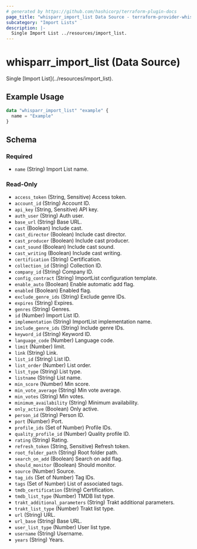 ```yaml
---
# generated by https://github.com/hashicorp/terraform-plugin-docs
page_title: "whisparr_import_list Data Source - terraform-provider-whisparr"
subcategory: "Import Lists"
description: |-
  Single Import List ../resources/import_list.
---
```


# whisparr_import_list (Data Source)

<!-- subcategory:Import Lists -->Single [Import List](../resources/import_list).

## Example Usage

```terraform
data "whisparr_import_list" "example" {
  name = "Example"
}
```

<!-- schema generated by tfplugindocs -->
## Schema

### Required

- `name` (String) Import List name.

### Read-Only

- `access_token` (String, Sensitive) Access token.
- `account_id` (String) Account ID.
- `api_key` (String, Sensitive) API key.
- `auth_user` (String) Auth user.
- `base_url` (String) Base URL.
- `cast` (Boolean) Include cast.
- `cast_director` (Boolean) Include cast director.
- `cast_producer` (Boolean) Include cast producer.
- `cast_sound` (Boolean) Include cast sound.
- `cast_writing` (Boolean) Include cast writing.
- `certification` (String) Certification.
- `collection_id` (String) Collection ID.
- `company_id` (String) Company ID.
- `config_contract` (String) ImportList configuration template.
- `enable_auto` (Boolean) Enable automatic add flag.
- `enabled` (Boolean) Enabled flag.
- `exclude_genre_ids` (String) Exclude genre IDs.
- `expires` (String) Expires.
- `genres` (String) Genres.
- `id` (Number) Import List ID.
- `implementation` (String) ImportList implementation name.
- `include_genre_ids` (String) Include genre IDs.
- `keyword_id` (String) Keyword ID.
- `language_code` (Number) Language code.
- `limit` (Number) limit.
- `link` (String) Link.
- `list_id` (String) List ID.
- `list_order` (Number) List order.
- `list_type` (String) List type.
- `listname` (String) List name.
- `min_score` (Number) Min score.
- `min_vote_average` (String) Min vote average.
- `min_votes` (String) Min votes.
- `minimum_availability` (String) Minimum availability.
- `only_active` (Boolean) Only active.
- `person_id` (String) Person ID.
- `port` (Number) Port.
- `profile_ids` (Set of Number) Profile IDs.
- `quality_profile_id` (Number) Quality profile ID.
- `rating` (String) Rating.
- `refresh_token` (String, Sensitive) Refresh token.
- `root_folder_path` (String) Root folder path.
- `search_on_add` (Boolean) Search on add flag.
- `should_monitor` (Boolean) Should monitor.
- `source` (Number) Source.
- `tag_ids` (Set of Number) Tag IDs.
- `tags` (Set of Number) List of associated tags.
- `tmdb_certification` (String) Certification.
- `tmdb_list_type` (Number) TMDB list type.
- `trakt_additional_parameters` (String) Trakt additional parameters.
- `trakt_list_type` (Number) Trakt list type.
- `url` (String) URL.
- `url_base` (String) Base URL.
- `user_list_type` (Number) User list type.
- `username` (String) Username.
- `years` (String) Years.


